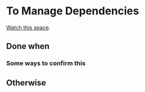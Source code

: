 # To Manage Dependencies

[Watch this space](https://github.com/ericdscott/ClojureCookbook/issues/1).

## Done when

### Some ways to confirm this

## Otherwise
